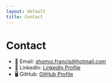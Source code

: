 ```yaml
---
layout: default
title: Contact
---
```


# Contact
- 📧 Email: shomoi.francis@hotmail.com  
- 💼 LinkedIn: [LinkedIn Profile](https://linkedin.com)  
- 🖥 GitHub: [GitHub Profile](https://github.com/YourUsername)  
